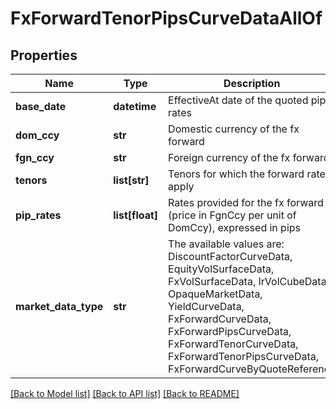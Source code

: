 # FxForwardTenorPipsCurveDataAllOf


## Properties
Name | Type | Description | Notes
------------ | ------------- | ------------- | -------------
**base_date** | **datetime** | EffectiveAt date of the quoted pip rates | 
**dom_ccy** | **str** | Domestic currency of the fx forward | 
**fgn_ccy** | **str** | Foreign currency of the fx forward | 
**tenors** | **list[str]** | Tenors for which the forward rates apply | 
**pip_rates** | **list[float]** | Rates provided for the fx forward (price in FgnCcy per unit of DomCcy), expressed in pips | 
**market_data_type** | **str** | The available values are: DiscountFactorCurveData, EquityVolSurfaceData, FxVolSurfaceData, IrVolCubeData, OpaqueMarketData, YieldCurveData, FxForwardCurveData, FxForwardPipsCurveData, FxForwardTenorCurveData, FxForwardTenorPipsCurveData, FxForwardCurveByQuoteReference | 

[[Back to Model list]](../README.md#documentation-for-models) [[Back to API list]](../README.md#documentation-for-api-endpoints) [[Back to README]](../README.md)


